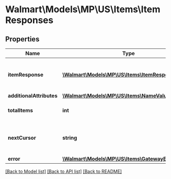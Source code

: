 # Walmart\Models\MP\US\Items\ItemResponses

## Properties

Name | Type | Description | Notes
------------ | ------------- | ------------- | -------------
**itemResponse** | [**\Walmart\Models\MP\US\Items\ItemResponse[]**](ItemResponse.md) | Items included in the response list |
**additionalAttributes** | [**\Walmart\Models\MP\US\Items\NameValueAttributes**](NameValueAttributes.md) |  | [optional]
**totalItems** | **int** | Total items for the query | [optional]
**nextCursor** | **string** | Used for pagination to fetch the next set of items | [optional]
**error** | [**\Walmart\Models\MP\US\Items\GatewayError[]**](GatewayError.md) |  | [optional]


[[Back to Model list]](./) [[Back to API list]](../../../../../README.md#supported-apis) [[Back to README]](../../../../../README.md)
